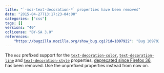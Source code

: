 ```yaml
---
title: "`-moz-text-decoration-*` properties have been removed"
date: "2015-04-27T13:17:23-04:00"
categories: ["css"]
tags: []
versions: "40"
cclicense: "BY-SA 3.0"
references:
    "https://bugzilla.mozilla.org/show_bug.cgi?id=1097922": "Bug 1097922 - Remove temporary aliases for -moz-text-decoration-*."
---
```

The `moz` prefixed support for the [`text-decoration-color`](https://developer.mozilla.org/en-US/docs/Web/CSS/text-decoration-color), [`text-decoration-line`](https://developer.mozilla.org/en-US/docs/Web/CSS/text-decoration-line) and [`text-decoration-style`](https://developer.mozilla.org/en-US/docs/Web/CSS/text-decoration-style) properties, [deprecated since Firefox 36](https://www.fxsitecompat.com/en-US/docs/2014/css3-text-decoration-properties-have-been-unprefixed-text-decoration-becomes-a-shorthand/), has been removed. Use the unprefixed properties instead from now on.
